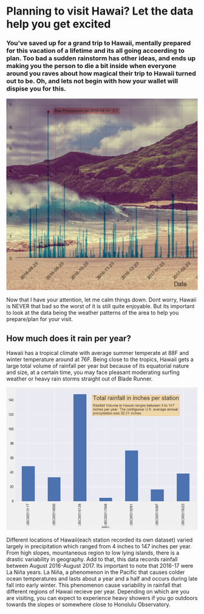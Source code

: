 # Planning to visit Hawai? Let the data help you get excited

### You've saved up for a grand trip to Hawaii, mentally prepared for this vacation of a lifetime and its all going accoerding to plan. Too bad a sudden rainstorm has other ideas, and ends up making you the person to die a bit inside when everyone around you raves about how magical their trip to Hawaii turned out to be. Oh, and lets not begin with how your wallet will dispise you for this.

![A data-dive into Hawai's weather patterns](Images/Hawai_data_cover.jpg)

Now that I have your attention, let me calm things down. Dont worry, Hawaii is NEVER that bad so the worst of it is still quite enjoyable. But its important to look at the data being the weather patterns of the area to help you prepare/plan for your visit. 

## How much does it rain per year?

Hawaii has a tropical climate with average summer temperate at 88F and winter temperature around at 76F. Being close to the tropics, Hawaii gets a large total volume of rainfall per year but because of its equatorial nature and size, at a certain time, you may face pleasant moderating surfing weather or heavy rain storms straight out of Blade Runner. 

![Amount of rainfall varies drastically for different regions of Honolulu](Images/Total_rainfall_per_station.png)

Different locations of Hawaii(each station recorded its own dataset) varied largely in precipitation which ranged from 4 inches to 147 inches per year. From high slopes, mountaneous region to low lying islands, there is a drastic variability in geography. Add to that, this data records rainfall between August 2016-August 2017. Its important to note that 2016-17 were La Niña years. La Niña, a phenomenon in the Pacific that causes colder ocean temperatures and lasts about a year and a half and occurs during late fall into early winter. This phenomenon cause variability in rainfall that different regions of Hawaii recieve per year. Depending on which are you are visiting, you can expect to experience heavy showers if you go outdoors towards the slopes or somewhere close to Honolulu Observatory.


